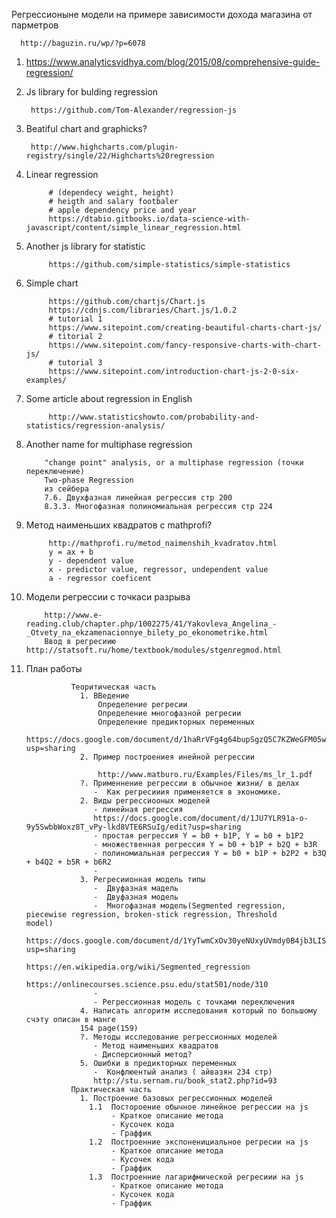 Регрессионыне модели на примере зависимости дохода магазина от парметров
      
      http://baguzin.ru/wp/?p=6078


1. https://www.analyticsvidhya.com/blog/2015/08/comprehensive-guide-regression/

2. Js library for bulding regression
      
        https://github.com/Tom-Alexander/regression-js
3. Beatiful chart and graphicks?
        
        http://www.highcharts.com/plugin-registry/single/22/Highcharts%20regression
4. Linear regression
            
            # (dependecy weight, height)
            # heigth and salary footbaler
            # apple dependency price and year 
            https://dtabio.gitbooks.io/data-science-with-javascript/content/simple_linear_regression.html
5. Another js library for statistic 
            
            https://github.com/simple-statistics/simple-statistics
6. Simple chart 
            
            https://github.com/chartjs/Chart.js
            https://cdnjs.com/libraries/Chart.js/1.0.2
            # tutorial 1
            https://www.sitepoint.com/creating-beautiful-charts-chart-js/
            # titorial 2
            https://www.sitepoint.com/fancy-responsive-charts-with-chart-js/
            # tutorial 3
            https://www.sitepoint.com/introduction-chart-js-2-0-six-examples/

7. Some article about regression in English
            
            http://www.statisticshowto.com/probability-and-statistics/regression-analysis/
            
            
8.  Another name for multiphase regression 
            
            "change point" analysis, or a multiphase regression (точки переключение)
            Two-phase Regression
            из сейбера
            7.6. Двухфазная линейная регрессия стр 200
            8.3.3. Многофазная полиномиальная регрессия стр 224
            
9. Метод наименьших квадратов с mathprofi?
            
            http://mathprofi.ru/metod_naimenshih_kvadratov.html
            y = ax + b
            y - dependent value 
            x - predictor value, regressor, undependent value
            a - regressor coeficent
10. Модели регрессии с точкаси разрыва
            
            http://www.e-reading.club/chapter.php/1002275/41/Yakovleva_Angelina_-_Otvety_na_ekzamenacionnye_bilety_po_ekonometrike.html
            Ввод в регресиию http://statsoft.ru/home/textbook/modules/stgenregmod.html
            
11. План работы
                  
                  Теоритическая часть
                    1. ВВедение 
                        Определение регресии
                        Определение многофазной регресии
                        Определение предикторных переменных
                        https://docs.google.com/document/d/1haRrVFg4g64bupSgzQ5C7KZWeGFM05wxTHi66bJ_zj4/edit?usp=sharing
                    2. Пример построениея инейной регрессии
                        
                        http://www.matburo.ru/Examples/Files/ms_lr_1.pdf    
                    ?. Применнение регрессии в обычное жизни/ в делах
                       -  Как регресииия применяется в экономике.
                    2. Виды регрессиооных моделей
                       - линейная регрессия 
                       https://docs.google.com/document/d/1JU7YLR91a-o-9y5SwbbWoxz8T_vPy-lkd8VTE6RSuIg/edit?usp=sharing
                       - простая регрессия Y = b0 + b1P, Y = b0 + b1P2
                       - множественная регрессия Y = b0 + b1P + b2Q + b3R
                       - полиномиальная регрессия Y = b0 + b1P + b2P2 + b3Q + b4Q2 + b5R + b6R2
                       - 
                    3. Регресиионная модель типы
                       -  Двуфазная мадель
                       -  Двуфазная модель 
                       -  Многофазная модель(Segmented regression, piecewise regression, broken-stick regression, Threshold                          model)
                       https://docs.google.com/document/d/1YyTwmCxOv30yeNUxyUVmdy0B4jb3LIS1scvOoVGYZTA/edit?usp=sharing
                          https://en.wikipedia.org/wiki/Segmented_regression
                          https://onlinecourses.science.psu.edu/stat501/node/310
                       - 
                       - Регрессионная модель с точками переключения
                    4. Написать алгоритм исследования который по большому счэту описан в манге
                    154 page(159)
                    ?. Методы исследование регрессионных моделей
                       - Метод наименьших квадратов
                       - Дисперсионный метод?
                    5. Ошибки в предикторных переменных 
                       -  Конфлюентый анализ ( айвазян 234 стр) 
                       http://stu.sernam.ru/book_stat2.php?id=93
                  Практическая часть
                    1. Построение базовых регрессионных моделей
                      1.1  Постороение обычное линейное регрессии на js
                           - Краткое описание метода
                           - Кусочек кода
                           - Граффик        
                      1.2  Построенние экспоненициальное регресии на js
                           - Краткое описание метода
                           - Кусочек кода
                           - Граффик  
                      1.3  Построенние лагарифмической регресиии на js
                           - Краткое описание метода
                           - Кусочек кода
                           - Граффик  
                      
                    
